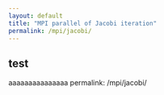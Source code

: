 ```yaml
---
layout: default
title: "MPI parallel of Jacobi iteration"
permalink: /mpi/jacobi/
---
```



## test 
aaaaaaaaaaaaaaa
permalink: /mpi/jacobi/
<!-- 
<ul>
  {% for post in site.posts %}
    <li>
      <a href="{{ post.url }}">{{ post.title }}</a>
      {{ post.excerpt }}
    </li>
  {% endfor %}
</ul> -->